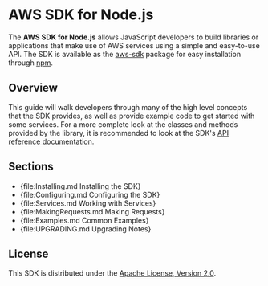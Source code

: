 # AWS SDK for Node.js

The **AWS SDK for Node.js** allows JavaScript developers to build libraries or
applications that make use of AWS services using a simple and easy-to-use
API. The SDK is available as the [aws-sdk](http://npmjs.org/package/aws-sdk)
package for easy installation through [npm](http://npmjs.org).

## Overview

This guide will walk developers through many of the high level concepts
that the SDK provides, as well as provide example code to get started with
some services. For a more complete look at the classes and methods provided by
the library, it is recommended to look at the SDK's
[API reference documentation](http://docs.aws.amazon.com/AWSJavaScriptSDK/latest/frames.html).

## Sections

* {file:Installing.md Installing the SDK}
* {file:Configuring.md Configuring the SDK}
* {file:Services.md Working with Services}
* {file:MakingRequests.md Making Requests}
* {file:Examples.md Common Examples}
* {file:UPGRADING.md Upgrading Notes}

<div class="clear"></div>

## License

This SDK is distributed under the
[Apache License, Version 2.0](http://www.apache.org/licenses/LICENSE-2.0).
